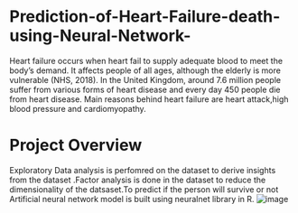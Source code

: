 # Prediction-of-Heart-Failure-death-using-Neural-Network-
Heart failure occurs when heart fail to supply adequate blood to meet the body’s demand. It affects people of all ages, although the elderly is more vulnerable (NHS, 2018). In the United Kingdom, around 7.6 million people suffer from various forms of heart disease and every day 450 people die from heart disease. Main reasons behind heart failure are heart attack,high blood pressure and cardiomyopathy.

# Project Overview 
Exploratory Data analysis is perfomred on the dataset to derive insights from the dataset .Factor analysis is done in the dataset to reduce the dimensionality of the datsaset.To predict if the person will survive or not Artificial neural network model is built using neuralnet library in R.
![image](https://user-images.githubusercontent.com/88787271/155034298-941dde2a-21ac-43d7-9c3d-f4eb83f20e9c.png)
